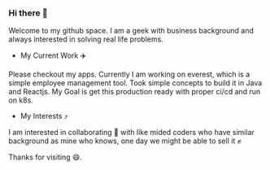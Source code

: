 ### Hi there 👋
Welcome to my github space. I am a geek with business background and always interested in solving real life problems.

* My Current Work ✈️

Please checkout my apps. 
Currently I am working on everest, which is a simple employee management tool.
Took simple concepts to build it in Java and Reactjs.
My Goal is get this production ready with proper ci/cd and run on k8s.

- My Interests ⤴️

I am interested in collaborating 👬 with like mided coders who have similar background as mine
who knows, one day we might be able to sell it ✊

Thanks for visiting 😄.

<!--
**shkumar45/shkumar45** is a ✨ _special_ ✨ repository because its `README.md` (this file) appears on your GitHub profile.

Here are some ideas to get you started:

- 🔭 I’m currently working on ...
- 🌱 I’m currently learning ...
- 👯 I’m looking to collaborate on ...
- 🤔 I’m looking for help with ...
- 💬 Ask me about ...
- 📫 How to reach me: ...
- 😄 Pronouns: ...
- ⚡ Fun fact: ...
-->
